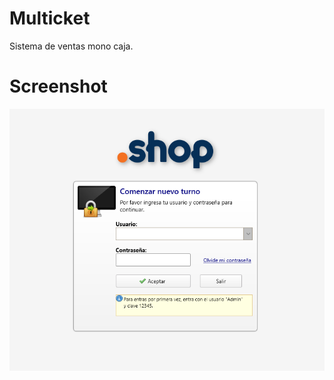 # Multicket
Sistema de ventas mono caja.
# Screenshot
![Secreenshot demo](https://github.com/jose055abraham/multicket/blob/master/img/shop-100013.png)
